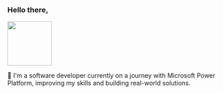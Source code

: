  ### Hello there,
<img src="https://user-images.githubusercontent.com/26606535/152531104-c0db1b2b-c4cc-4d0d-80e5-4c32b11f05d4.png"  width="100" height="100">


🌱 I'm a software developer currently on a journey with Microsoft Power Platform, improving my skills and building real-world solutions.
